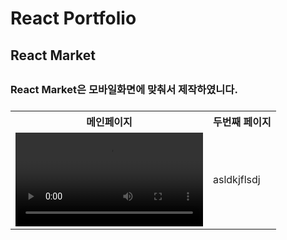 <h1>React Portfolio</h1>
<h2>React Market<h2>

<h3>React Market은 모바일화면에 맞춰서 제작하였니다.<h3>

<div>
    <table>
        <th>메인페이지</th>
        <th>두번째 페이지</th>
        <tr>
            <td>
                <video>
                    <source src="/src/images/1gif.mov"/>
                </video>
            </td>
            <td>asldkjflsdj</td>
        </tr>
    </table>
</div>


